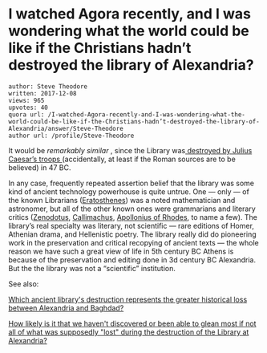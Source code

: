 # I watched Agora recently, and I was wondering what the world could be like if the Christians hadn’t destroyed the library of Alexandria?

	author: Steve Theodore
	written: 2017-12-08
	views: 965
	upvotes: 40
	quora url: /I-watched-Agora-recently-and-I-was-wondering-what-the-world-could-be-like-if-the-Christians-hadn’t-destroyed-the-library-of-Alexandria/answer/Steve-Theodore
	author url: /profile/Steve-Theodore


It would be _remarkably similar_ , since the Library was[ destroyed by Julius Caesar’s troops ](https://www.quora.com/Who-was-responsible-for-the-destruction-of-the-library-of-Alexandria)(accidentally, at least if the Roman sources are to be believed) in 47 BC.

In any case, frequently repeated assertion belief that the library was some kind of ancient technology powerhouse is quite untrue. One — only — of the known Librarians ([Eratosthenes](https://en.wikipedia.org/wiki/Eratosthenes)) was a noted mathematician and astronomer, but all of the other known ones were grammarians and literary critics ([Zenodotus](https://en.wikipedia.org/wiki/Zenodotus), [Callimachus](https://en.wikipedia.org/wiki/Callimachus), [Apollonius of Rhodes](https://en.wikipedia.org/wiki/Apollonius_of_Rhodes), to name a few). The library’s real specialty was literary, not scientific — rare editions of Homer, Athenian drama, and Hellenistic poetry. The library really did do pioneering work in the preservation and critical recopying of ancient texts — the whole reason we have such a great view of life in 5th century BC Athens is because of the preservation and editing done in 3d century BC Alexandria. But the the library was not a “scientific” institution.

See also:

[Which ancient library's destruction represents the greater historical loss between Alexandria and Baghdad?](https://www.quora.com/Which-ancient-librarys-destruction-represents-the-greater-historical-loss-between-Alexandria-and-Baghdad)

[How likely is it that we haven't discovered or been able to glean most if not all of what was supposedly "lost" during the destruction of the Library at Alexandria?](https://www.quora.com/How-likely-is-it-that-we-havent-discovered-or-been-able-to-glean-most-if-not-all-of-what-was-supposedly-lost-during-the-destruction-of-the-Library-at-Alexandria)

